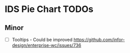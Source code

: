 # IDS Pie Chart TODOs

## Minor

- [ ] Tooltips - Could be improved https://github.com/infor-design/enterprise-wc/issues/736
